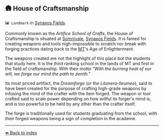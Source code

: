 ## 🛖 House of Craftsmanship

`🖼️ Landmark` in [Synaxos Fields](../refs/synaxos_fields.md).

Commonly known as the *Artifice School of Crafts*, the House of Craftsmanship is situated at [Somnivale](../refs/somnivale.md), [Synaxos Fields](../refs/synaxos_fields.md). It is famed for creating weapons and tools nigh-impossible to scratch nor break with forging practices dating back to the [MT](../refs/mindtech_institute.md)'s Age of Enlightenment.

The weapons created are not the highlight of this place but the students that study here. It is the third ranking school in the lands of MT and first in the field of craftsmanship. With their motto *"With the burning heat of our will, we forge our mind the path to zenith."*

Its most priced artifact, the *Dreamforge* (or the *Litunera-lleumeo*), said to have been created for the purpose of crafting high-grade weapons by infusing the mind of the crafter with the item forged. The weapon or tool crafted said to scale power depending on how willful its forger's mind is, and is too powerful to be held by any other than the crafter itself.

The forge is traditionally used for students graduating from the school, with their forged weapons being a sign of completion in the academe.


----------
[⬅️ Back to index](../refs/#1b90_s)